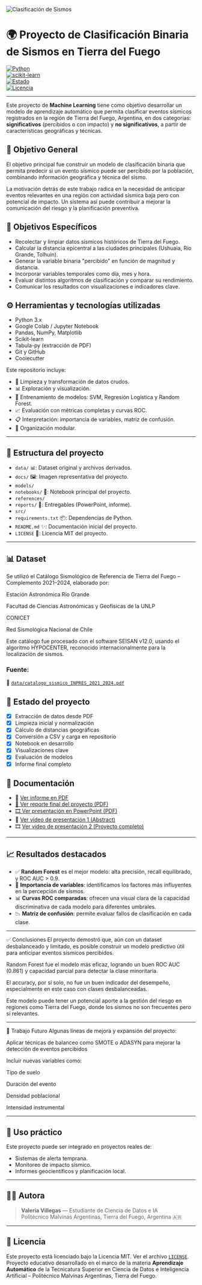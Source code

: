![Clasificación de Sismos](docs/Clasificación%20de%20sismos%20-%20tdf.png)


# 🌍 Proyecto de Clasificación Binaria de Sismos en Tierra del Fuego

[![Python](https://img.shields.io/badge/Python-3.10-blue)](https://www.python.org/)  
[![scikit-learn](https://img.shields.io/badge/scikit--learn-ML-orange)](https://scikit-learn.org/)  
[![Estado](https://img.shields.io/badge/estado-final-success)]()  
[![Licencia](https://img.shields.io/badge/licencia-MIT-blue)](LICENSE)

---

Este proyecto de **Machine Learning** tiene como objetivo desarrollar un modelo de aprendizaje automático que permita clasificar eventos sísmicos registrados en la región de Tierra del Fuego, Argentina, en dos categorías: **significativos** (percibidos o con impacto) y **no significativos**, a partir de características geográficas y técnicas.

## 📌 Objetivo General

El objetivo principal fue construir un modelo de clasificación binaria que permita predecir si un evento sísmico puede ser percibido por la población, combinando información geográfica y técnica del sismo.

La motivación detrás de este trabajo radica en la necesidad de anticipar eventos relevantes en una región con actividad sísmica baja pero con potencial de impacto. Un sistema así puede contribuir a mejorar la comunicación del riesgo y la planificación preventiva.

## 🎯 Objetivos Específicos

- Recolectar y limpiar datos sísmicos históricos de Tierra del Fuego.
- Calcular la distancia epicentral a las ciudades principales (Ushuaia, Río Grande, Tolhuin).
- Generar la variable binaria "percibido" en función de magnitud y distancia.
- Incorporar variables temporales como día, mes y hora.
- Evaluar distintos algoritmos de clasificación y comparar su rendimiento.
- Comunicar los resultados con visualizaciones e indicadores clave.

## ⚙️ Herramientas y tecnologías utilizadas

- Python 3.x
- Google Colab / Jupyter Notebook
- Pandas, NumPy, Matplotlib
- Scikit-learn
- Tabula-py (extracción de PDF)
- Git y GitHub
- Cooiecutter

Este repositorio incluye:
- 🧹 Limpieza y transformación de datos crudos.
- 📊 Exploración y visualización.
- 🤖 Entrenamiento de modelos: SVM, Regresión Logística y Random Forest.
- 📈 Evaluación con métricas completas y curvas ROC.
- 📋 Interpretación: importancia de variables, matriz de confusión.
- 📂 Organización modular.

---

## 📁 Estructura del proyecto

- `data/` 📊: Dataset original y archivos derivados.
- `docs/` 🖼️: Imagen representativa del proyecto.
- `models/` 
- `notebooks/` 📒: Notebook principal del proyecto.
- `references/` 
- `reports/` 📝: Entregables (PowerPoint, informe).
- `src/` 
- `requirements.txt` 📦: Dependencias de Python.
- `README.md` ✨: Documentación inicial del proyecto.
- `LICENSE` 📄: Licencia MIT del proyecto.

---

## 📊 Dataset

Se utilizó el Catálogo Sismológico de Referencia de Tierra del Fuego – Complemento 2021–2024, elaborado por:

Estación Astronómica Río Grande

Facultad de Ciencias Astronómicas y Geofísicas de la UNLP

CONICET

Red Sismológica Nacional de Chile

Este catálogo fue procesado con el software SEISAN v12.0, usando el algoritmo HYPOCENTER, reconocido internacionalmente para la localización de sismos.
### Fuente:

📄 [`data/catalogo_sismico_INPRES_2021_2024.pdf`](data/catalogo_sismico_INPRES_2021_2024.pdf)


## 🔄 Estado del proyecto

- [x] Extracción de datos desde PDF
- [x] Limpieza inicial y normalización
- [x] Cálculo de distancias geográficas
- [x] Conversión a CSV y carga en repositorio
- [x] Notebook en desarrollo
- [x] Visualizaciones clave
- [x] Evaluación de modelos
- [x] Informe final completo

## 📝 Documentación

- 📘 [Ver informe en PDF](reports/Entrega1_Clasificacion_Sismos_TDF_ValeriaVillegas.pdf)  
- [📘 Ver reporte final del proyecto (PDF)](reports/Reporte_Clasificación_binaria_Tierra_del_Fuego.pdf)
- [🎞️ Ver presentación en PowerPoint (PDF)](reports/PowerPoint_del_proyecto.pdf)
- 🎥 [Ver video de presentación 1 (Abstract)](./Classifying%20earthquakes%20in%20Tierra%20del%20Fuego%20-%20Valeria%20Villegas.mp4)  
- 🎞️ [Ver video de presentación 2 (Proyecto completo)](./Proyecto%20Clasificación%20Binaria%20de%20Sismos%20en%20TDF%20-%20Valeria%20Villegas%20(1).mp4)

---

## 📈 Resultados destacados

- ✅ **Random Forest** es el mejor modelo: alta precisión, recall equilibrado, y ROC AUC > 0.9.
- 🧩 **Importancia de variables**: identificamos los factores más influyentes en la percepción de sismos.
- 📊 **Curvas ROC comparadas**: ofrecen una visual clara de la capacidad discriminativa de cada modelo para diferentes umbrales.
- 📉 **Matriz de confusión**: permite evaluar fallos de clasificación en cada clase.

---
✅ Conclusiones
El proyecto demostró que, aún con un dataset desbalanceado y limitado, es posible construir un modelo predictivo útil para anticipar eventos sísmicos percibidos.

Random Forest fue el modelo más eficaz, logrando un buen ROC AUC (0.861) y capacidad parcial para detectar la clase minoritaria.

El accuracy, por sí solo, no fue un buen indicador del desempeño, especialmente en este caso con clases desbalanceadas.

Este modelo puede tener un potencial aporte a la gestión del riesgo en regiones como Tierra del Fuego, donde los sismos no son frecuentes pero sí relevantes.

---
🚀 Trabajo Futuro
Algunas líneas de mejora y expansión del proyecto:

Aplicar técnicas de balanceo como SMOTE o ADASYN para mejorar la detección de eventos percibidos

Incluir nuevas variables como:

Tipo de suelo

Duración del evento

Densidad poblacional

Intensidad instrumental

---

## 🧠 Uso práctico

Este proyecto puede ser integrado en proyectos reales de:
- Sistemas de alerta temprana.
- Monitoreo de impacto sísmico.
- Informes geocientíficos y planificación local.

---

## 🧑‍💻 Autora

> **Valeria Villegas** — Estudiante de Ciencia de Datos e IA  
> Politécnico Malvinas Argentinas, Tierra del Fuego, Argentina 🇦🇷

---

## 📜 Licencia

Este proyecto está licenciado bajo la Licencia MIT. Ver el archivo [`LICENSE`](LICENSE).
Proyecto educativo desarrollado en el marco de la materia **Aprendizaje Automático** de la Tecnicatura Superior en Ciencia de Datos e Inteligencia Artificial – Politécnico Malvinas Argentinas, Tierra del Fuego.
